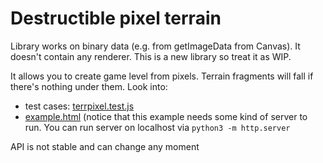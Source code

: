 Destructible pixel terrain
===

Library works on binary data (e.g. from getImageData from Canvas). It doesn't contain any renderer. This is a new library so treat it as WIP.

It allows you to create game level from pixels. Terrain fragments will fall if there's nothing under them. Look into:
- test cases: [terrpixel.test.js](terrpixel.test.js)
- [example.html](example.html) (notice that this example needs some kind of server to run. You can run server on localhost via `python3 -m http.server`

API is not stable and can change any moment
